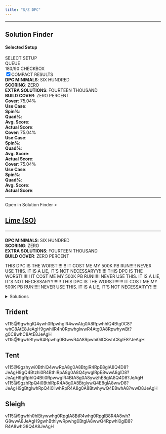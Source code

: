 ```yaml
---
title: "S/Z DPC"
---
```

<head>
<meta name="description" content="S/Z DPC Setups and Solutions">
</head>
<hr>
<div class="solution-finder-body">
    <div class="solution-finder">
        <h2 class="solution-finder-title">Solution Finder</h2>
        <div class="solution-finder-display">
            <h4>Selected Setup</h4>
            <fumen src="v115@2gRpEewhBeRpEewhCeR4Bthlwhg0AeT4Btglwhi0R4?CeglJeAgH" height ="6"></fumen>
        </div>
        <div class="solution-finder-input">
            <div class="stat">SELECT SETUP</div>
            <div class="stat">QUEUE</div>
            <div class="stat">180/90 CHECKBOX</div>
            <div class="stat"><input type="checkbox" checked></input>COMPACT RESULTS</div>
        </div>
        <div class="solution-finder-setup-info">
            <div class="stat"><strong>DPC MINIMALS</strong>: SIX HUNDRED</div>
            <div class="stat"><strong>SCORING</strong>: ZERO</div>
            <div class="stat"><strong>EXTRA SOLUTIONS</strong>: FOURTEEN THOUSAND</div>
            <div class="stat"><strong>BUILD COVER</strong>: ZERO PERCENT</div>
        </div>
        <div class="solution-finder-outputs">
            <div class="solution-finder-output-card">
                <fumen src="v115@9gRpg0zhywRpg0B8Q4hlwwAtA8h0B8R4glBtF8Q4gl?AtA8JeAgH" class="solution-finder-result-fumen"></fumen>
                <div class="solution-finder-result-stats">
                    <div class="stat"><strong>Cover</strong>: 75.04%<br><strong>Use Case</strong>: <br><strong>Spin%</strong>: <br><strong>Quad%</strong>: <br><strong>Avg. Score</strong>: <br><strong>Actual Score</strong>: </div>
                </div>
            </div>
            <div class="solution-finder-output-card">
                <fumen src="v115@9gRpg0zhywRpg0B8Q4hlwwAtA8h0B8R4glBtF8Q4gl?AtA8JeAgH" class="solution-finder-result-fumen"></fumen>
                <div class="solution-finder-result-stats">
                    <div class="stat"><strong>Cover</strong>: 75.04%</div>
                    <div class="stat"><strong>Use Case</strong>: </div>
                    <div class="stat"><strong>Spin%</strong>: </div>
                    <div class="stat"><strong>Quad%</strong>: </div>
                    <div class="stat"><strong>Avg. Score</strong>: </div>
                    <div class="stat"><strong>Actual Score</strong>: </div>
                </div>
            </div>
            <div class="solution-finder-output-card">
                <fumen src="v115@9gRpg0zhywRpg0B8Q4hlwwAtA8h0B8R4glBtF8Q4gl?AtA8JeAgH" class="solution-finder-result-fumen"></fumen>
                <div class="solution-finder-result-stats">
                    <div class="stat"><strong>Cover</strong>: 75.04%</div>
                    <div class="stat"><strong>Use Case</strong>: </div>
                    <div class="stat"><strong>Spin%</strong>: </div>
                    <div class="stat"><strong>Quad%</strong>: </div>
                    <div class="stat"><strong>Avg. Score</strong>: </div>
                    <div class="stat"><strong>Actual Score</strong>: </div>
                </div>
            </div>
        </div>
    </div>
</div>
<hr>
<div class="dpc-setup-body">
    <div class="solution-finder-nav" onclick="console.log('panning!')"><span class="nav-text">Open in Solution Finder</span> ></div>
    <div class="dpc-setup-display">
        <a class="dpc-title" href="#so"><h2>Lime (<span class="mino">SO</span>)<hr class="small"></h2></a>
        <div class="dpc-setup-images">
            <fumen src="v115@2gRpEewhBeRpEewhCeR4Bthlwhg0AeT4Btglwhi0R4?CeglJeAgH" height=6></fumen>
            <fumen src="v115@2gRpEewhBeRpEewhywR4Bthlwhg0wwT4Btglwhi0R4?CeglJeAgH" height=6></fumen>
            <fumen src="v115@KhB8EeA8BeB8EeF8CeA8JeAgH" height=6></fumen>
        </div>
        <div class="dpc-setup-info">
            <div class="stat"><strong>DPC MINIMALS</strong>: SIX HUNDRED</div>
            <div class="stat"><strong>SCORING</strong>: ZERO</div>
            <div class="stat"><strong>EXTRA SOLUTIONS</strong>: FOURTEEN THOUSAND</div>
            <div class="stat"><strong>BUILD COVER</strong>: ZERO PERCENT</div>
        </div>
        <div class="dpc-setup-writeup">
            <p>THIS DPC IS THE WORST!!!!!!! IT COST ME MY 500K PB RUN!!!!! NEVER USE THIS. IT IS A LIE, IT'S NOT NECESSARYY!!!!!! 
            THIS DPC IS THE WORST!!!!!!! IT COST ME MY 500K PB RUN!!!!! NEVER USE THIS. IT IS A LIE, IT'S NOT NECESSARYY!!!!!! 
            THIS DPC IS THE WORST!!!!!!! IT COST ME MY 500K PB RUN!!!!! NEVER USE THIS. IT IS A LIE, IT'S NOT NECESSARYY!!!!!!</p> 
        </div>
        <div class="dpc-solutions-body">
            <details>
                <summary>Solutions</summary>
                <div>
                    <h4>Minimals</h4>
                    <div class="dpc-solutions">
                        <div class="dpc-solution-display">
                            <fumen src="v115@9gRpg0zhywRpg0B8Q4hlwwAtA8h0B8R4glBtF8Q4gl?AtA8JeAgH"></fumen>
                            <div class="dpc-stats">
                                <div class="stat"><span class='with180'><strong>Cover</strong>: 75.04%</span>
                                <span class='no180'><strong>Cover</strong>: 62.70%</span></div>
                                <div class="stat"><strong>Use Case</strong>: </div>
                                <div class="stat"><strong>Spin%</strong>: </div>
                                <div class="stat"><strong>Quad%</strong>: </div>
                            </div>
                        </div>
                        <div class="dpc-solution-display">
                            <fumen src="v115@9gQ4hlzhywR4glB8Rpg0wwAtA8Q4glB8Rpg0BtF8h0?AtA8JeAgH"></fumen>
                            <div class="dpc-stats">
                                <div class="stat"><strong>Cover</strong>: <span class='with180'>70.95%</span><span class='no180'>61.43%</span></div>
                                <div class="stat"><strong>Use Case</strong>: </div>
                                <div class="stat"><strong>Spin%</strong>: </div>
                                <div class="stat"><strong>Quad%</strong>: </div>
                            </div>
                        </div>
                        <div class="dpc-solution-display">
                            <fumen src="v115@9gi0zhglRpBtg0B8ilRpA8BtB8ywR4F8wwR4A8JeAg?H"></fumen>
                            <div class="dpc-stats">
                                <div class="stat"><strong>Cover</strong>: <span class='with180'>53.97%</span><span class='no180'>53.97%</span></div>
                                <div class="stat"><strong>Use Case</strong>: </div>
                                <div class="stat"><strong>Spin%</strong>: </div>
                                <div class="stat"><strong>Quad%</strong>: </div>
                            </div>
                        </div>
                        <div class="dpc-solution-display">
                            <fumen src="v115@9gilzhi0glRpB8Q4Btwwg0A8RpB8R4ywF8Q4BtA8Je?AgH"></fumen>
                            <div class="dpc-stats">
                                <div class="stat"><strong>Cover</strong>: <span class='with180'>49.48%</span><span class='no180'>49.48%</span></div>
                                <div class="stat"><strong>Use Case</strong>: </div>
                                <div class="stat"><strong>Spin%</strong>: </div>
                                <div class="stat"><strong>Quad%</strong>: </div>
                            </div>
                        </div>
                        <div class="dpc-solution-display">
                            <fumen src="v115@9gRpg0zhywRpg0B8Q4BtwwglA8h0B8R4ilF8Q4BtA8?JeAgH"></fumen>
                            <div class="dpc-stats">
                                <div class="stat"><strong>Cover</strong>: <span class='with180'>44.40%</span><span class='no180'>37.46%</span></div>
                                <div class="stat"><strong>Use Case</strong>: </div>
                                <div class="stat"><strong>Spin%</strong>: </div>
                                <div class="stat"><strong>Quad%</strong>: </div>
                            </div>
                        </div>
                        <div class="dpc-solution-display">
                            <fumen src="v115@9gi0zhywBtg0B8RpR4glA8BtB8RpilF8R4wwA8JeAg?H"></fumen>
                            <div class="dpc-stats">
                                <div class="stat"><strong>Cover</strong>: <span class='with180'>22.86%</span><span class='no180'>22.86%</span></div>
                                <div class="stat"><strong>Use Case</strong>: </div>
                                <div class="stat"><strong>Spin%</strong>: </div>
                                <div class="stat"><strong>Quad%</strong>: </div>
                            </div>
                        </div>
                    </div>
                    <hr class="small">
                    <h4>Extras</h4>
                    <div class="dpc-solutions">
                        <div class="dpc-solution-display">
                            <fumen src="v115@9gRpg0zhilRpg0B8Q4ywAtA8h0B8R4wwBtF8Q4glAt?A8JeAgH"></fumen>
                            <div class="dpc-stats">
                                <div class="stat"><strong>Used For</strong>: TSD/TSS</div>
                                <div class="stat"><strong>Cover</strong>: <span class='with180'>37.14%</span><span class='no180'>32.22%</span></div>
                                <div class="stat"><strong>Use Case</strong>: </div>
                                <div class="stat"><strong>Spin%</strong>: </div>
                                <div class="stat"><strong>Quad%</strong>: </div>
                            </div>
                        </div>
                        <div class="dpc-solution-display">
                            <fumen src="v115@9gBtglzhRpg0ilB8Q4ywg0A8BtB8R4wwh0F8Q4RpA8?JeAgH"></fumen>
                            <div class="dpc-stats">
                                <div class="stat"><strong>Used For</strong>: TSS</div>
                                <div class="stat"><strong>Cover</strong>: <span class='with180'>16.67%</span><span class='no180'>13.81%</span></div>
                                <div class="stat"><strong>Use Case</strong>: </div>
                                <div class="stat"><strong>Spin%</strong>: </div>
                                <div class="stat"><strong>Quad%</strong>: </div>
                            </div>
                        </div>
                    </div>
                </div>
            </details>
        </div>
    </div>
</div>

## Trident

<fumen src="v115@6gQ4IeR4whQ4hlh0CeQ4whR4glg0BtAeRpwhAeQ4gl?g0AeBtRpwhJeAgH" height=6></fumen>
<fumen src="v115@6gQ4IeR4whQ4hlh0ywQ4whR4glg0BtwwRpwhAeQ4gl?g0AeBtRpwhJeAgH" height=6></fumen>
<fumen src="v115@OhA8IeC8AeC8AeE8JeAgH" height=6></fumen>

<solution>v115@9gwhglQ4ywh0RpwhglR4wwAtg0A8RpwhhlQ4Btg0C8?whC8AtE8JeAgH9gwhilR4h0RpwhglwwR4Atg0A8RpwhywBt?g0C8whC8AtE8JeAgH</solution>
<solution spoiler="Extras">v115@9gwhBtywR4Rpwhg0BtwwR4A8Rpwhi0ilC8whC8glE8?JeAgH</solution>

## Tent

<fumen src="v115@7gQ4AewhGeR4whilh0CeQ4whglR4g0BtAeRpwhR4Ae?g0AeBtRpJeAgH" height=6></fumen>
<fumen src="v115@7gQ4AewhGeR4whilh0ywQ4whglR4g0BtwwRpwhR4Ae?g0AeBtRpJeAgH" height=6></fumen>
<fumen src="v115@PhA8AeA8GeE8AeA8AeD8JeAgH" height=6></fumen>

<solution>v115@9gzhywi0BthlQ4wwRpA8g0A8BtglR4RpE8glA8Q4D8?JeAgH9gQ4Btzhi0R4BthlRpA8g0A8Q4ywglRpE8wwA8glD8?JeAgH9gRphlQ4Bti0RpwwglR4BtA8g0A8ywzhE8glA8Q4D8?JeAgH</solution>
<solution spoiler="Extras">v115@9gzhRpQ4i0BthlRpR4A8g0A8BtglywQ4E8glA8wwD8?JeAgH9gBtglwhRpQ4i0ilwhRpR4A8g0A8BtwhywQ4E8whA8?wwD8JeAgH</solution>

## Sleigh

<fumen src="v115@4gQ4IeR4BewhQ4hlCeQ4RpwhR4glg0AeBtRpwhAeQ4?gli0BtAewhJeAgH" height=6></fumen>
<fumen src="v115@4gQ4IeR4BewhQ4hlywQ4RpwhR4glg0wwBtRpwhAeQ4?gli0BtAewhJeAgH" height=6></fumen>
<fumen src="v115@MhA8IeB8BeA8AeG8AeA8JeAgH" height=6></fumen>

<solution>v115@9gwhh0hlBtywwhg0RpglA8BtR4whg0RpglB8R4A8wh?G8wwA8JeAgH9gwhBthlywRpwhg0BtglA8wwQ4Rpwhi0glB8?R4A8whG8Q4A8JeAgH</solution>